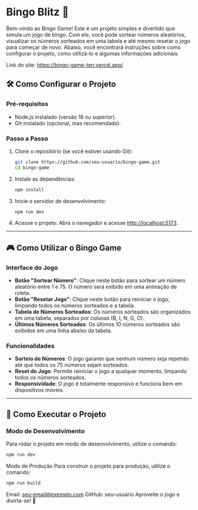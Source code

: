 # Bingo Blitz 🎲

Bem-vindo ao Bingo Game! Este é um projeto simples e divertido que simula um jogo de bingo. Com ele, você pode sortear números aleatórios, visualizar os números sorteados em uma tabela e até mesmo resetar o jogo para começar de novo. Abaixo, você encontrará instruções sobre como configurar o projeto, como utilizá-lo e algumas informações adicionais.

Link do site: https://bingo-game-ten.vercel.app/

## 🛠️ Como Configurar o Projeto

### Pré-requisitos

- Node.js instalado (versão 18 ou superior).
- Git instalado (opcional, mas recomendado).

### Passo a Passo

1. Clone o repositório (se você estiver usando Git):

    ```bash
    git clone https://github.com/seu-usuario/bingo-game.git
    cd bingo-game
    ```

2. Instale as dependências:

    ```bash
    npm install
    ```

3. Inicie o servidor de desenvolvimento:

    ```bash
    npm run dev
    ```

4. Acesse o projeto: Abra o navegador e acesse [http://localhost:5173](http://localhost:5173).

---

## 🎮 Como Utilizar o Bingo Game

### Interface do Jogo

- **Botão "Sortear Número"**: Clique neste botão para sortear um número aleatório entre 1 e 75. O número será exibido em uma animação de roleta.
- **Botão "Resetar Jogo"**: Clique neste botão para reiniciar o jogo, limpando todos os números sorteados e a tabela.
- **Tabela de Números Sorteados**: Os números sorteados são organizados em uma tabela, separados por colunas (B, I, N, G, O).
- **Últimos Números Sorteados**: Os últimos 10 números sorteados são exibidos em uma linha abaixo da tabela.

### Funcionalidades

- **Sorteio de Números**: O jogo garante que nenhum número seja repetido até que todos os 75 números sejam sorteados.
- **Reset do Jogo**: Permite reiniciar o jogo a qualquer momento, limpando todos os números sorteados.
- **Responsividade**: O jogo é totalmente responsivo e funciona bem em dispositivos móveis.

---

## 🚀 Como Executar o Projeto

### Modo de Desenvolvimento

Para rodar o projeto em modo de desenvolvimento, utilize o comando:

```bash
npm run dev
```

Modo de Produção
Para construir o projeto para produção, utilize o comando:

```bash
npm run build

```


Email: seu-email@exemplo.com
GitHub: seu-usuario
Aproveite o jogo e divirta-se! 🎉
